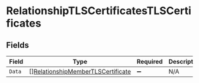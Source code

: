 # RelationshipTLSCertificatesTLSCertificates


## Fields

| Field                                                                                         | Type                                                                                          | Required                                                                                      | Description                                                                                   |
| --------------------------------------------------------------------------------------------- | --------------------------------------------------------------------------------------------- | --------------------------------------------------------------------------------------------- | --------------------------------------------------------------------------------------------- |
| `Data`                                                                                        | [][RelationshipMemberTLSCertificate](../../models/shared/relationshipmembertlscertificate.md) | :heavy_minus_sign:                                                                            | N/A                                                                                           |